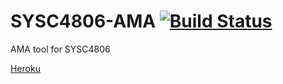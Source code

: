 # SYSC4806-AMA [![Build Status](https://travis-ci.org/rscarson/SYSC4806-AMA.svg?branch=master)](https://travis-ci.org/rscarson/SYSC4806-AMA)
AMA tool for SYSC4806

[Heroku](http://sysc4806-amatool.herokuapp.com/)
